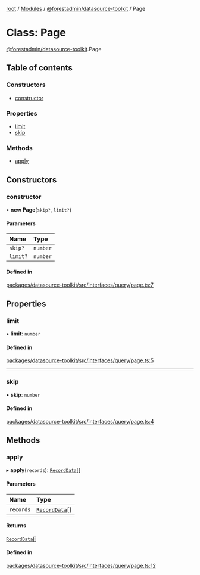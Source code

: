 [root](../README.md) / [Modules](../modules.md) / [@forestadmin/datasource-toolkit](../modules/forestadmin_datasource_toolkit.md) / Page

# Class: Page

[@forestadmin/datasource-toolkit](../modules/forestadmin_datasource_toolkit.md).Page

## Table of contents

### Constructors

- [constructor](forestadmin_datasource_toolkit.Page.md#constructor)

### Properties

- [limit](forestadmin_datasource_toolkit.Page.md#limit)
- [skip](forestadmin_datasource_toolkit.Page.md#skip)

### Methods

- [apply](forestadmin_datasource_toolkit.Page.md#apply)

## Constructors

### constructor

• **new Page**(`skip?`, `limit?`)

#### Parameters

| Name | Type |
| :------ | :------ |
| `skip?` | `number` |
| `limit?` | `number` |

#### Defined in

[packages/datasource-toolkit/src/interfaces/query/page.ts:7](https://github.com/ForestAdmin/agent-nodejs/blob/fba2435/packages/datasource-toolkit/src/interfaces/query/page.ts#L7)

## Properties

### limit

• **limit**: `number`

#### Defined in

[packages/datasource-toolkit/src/interfaces/query/page.ts:5](https://github.com/ForestAdmin/agent-nodejs/blob/fba2435/packages/datasource-toolkit/src/interfaces/query/page.ts#L5)

___

### skip

• **skip**: `number`

#### Defined in

[packages/datasource-toolkit/src/interfaces/query/page.ts:4](https://github.com/ForestAdmin/agent-nodejs/blob/fba2435/packages/datasource-toolkit/src/interfaces/query/page.ts#L4)

## Methods

### apply

▸ **apply**(`records`): [`RecordData`](../modules/forestadmin_datasource_toolkit.md#recorddata)[]

#### Parameters

| Name | Type |
| :------ | :------ |
| `records` | [`RecordData`](../modules/forestadmin_datasource_toolkit.md#recorddata)[] |

#### Returns

[`RecordData`](../modules/forestadmin_datasource_toolkit.md#recorddata)[]

#### Defined in

[packages/datasource-toolkit/src/interfaces/query/page.ts:12](https://github.com/ForestAdmin/agent-nodejs/blob/fba2435/packages/datasource-toolkit/src/interfaces/query/page.ts#L12)
